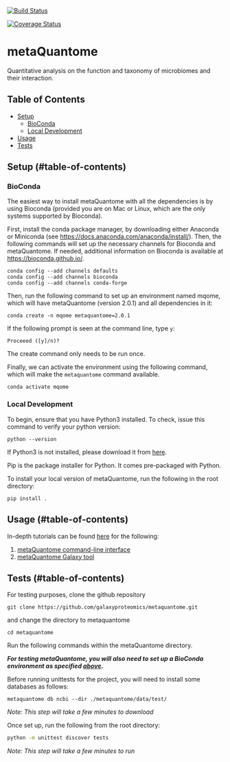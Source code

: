 [![Build Status](https://travis-ci.org/galaxyproteomics/metaquantome.svg?branch=master)](https://travis-ci.org/galaxyproteomics/metaquantome)

[![Coverage Status](https://coveralls.io/repos/github/galaxyproteomics/metaquantome/badge.svg?branch=master)](https://coveralls.io/github/galaxyproteomics/metaquantome?branch=master)

# metaQuantome


Quantitative analysis on the function and taxonomy of microbiomes and their interaction.

## Table of Contents
- [Setup](#setup-)
    - [BioConda](#bioconda-)
    - [Local Development](#local-development-)
- [Usage](#usage-)
- [Tests](#tests-)

## Setup (#table-of-contents)

### BioConda

The easiest way to install metaQuantome with all the dependencies is by using Bioconda (provided you are on Mac or Linux, which are the only systems supported by Bioconda).

First, install the conda package manager, by downloading either Anaconda or Miniconda (see https://docs.anaconda.com/anaconda/install/). Then, the following commands will set up the necessary channels for Bioconda and metaQuantome. If needed, additional information on Bioconda is available at https://bioconda.github.io/.

```
conda config --add channels defaults
conda config --add channels bioconda
conda config --add channels conda-forge
```

Then, run the following command to set up an environment named mqome, which will have metaQuantome (version 2.0.1) and all dependencies in it:

```
conda create -n mqome metaquantome=2.0.1
```

If the following prompt is seen at the command line, type `y`:
```
Proceeed ([y]/n)?
```

The create command only needs to be run once.

Finally, we can activate the environment using the following command, which will make the `metaquantome` command available.
```
conda activate mqome
```

### Local Development

To begin, ensure that you have Python3 installed. To check, issue this command to verify your python version:
```
python --version
```

If Python3 is not installed, please download it from [here](https://www.python.org/downloads/).

Pip is the package installer for Python. It comes pre-packaged with Python. 

To install your local version of metaQuantome, run the following in the root directory:
```
pip install .
```

## Usage (#table-of-contents)

In-depth tutorials can be found [here](https://galaxyproteomics.github.io/metaquantome_mcp_analysis/) for the following:
1. [metaQuantome command-line interface](https://galaxyproteomics.github.io/metaquantome_mcp_analysis/cli_tutorial/cli_tutorial.html)
2. [metaQuantome Galaxy tool](https://galaxyproteomics.github.io/metaquantome_mcp_analysis/galaxy_tutorial/galaxy_tutorial.html)

## Tests (#table-of-contents)

For testing purposes, clone the github repository
```
git clone https://github.com/galaxyproteomics/metaquantome.git 
```
and change the directory to metaquantome

```
cd metaquantome
```

Run the following commands within the metaQuantome directory.

**_For testing metaQuantome, you will also need to set up a BioConda environment as specified [above](#bioconda-)._**

Before running unittests for the project, you will need to install some databases as follows:
```
metaquantome db ncbi --dir ./metaquantome/data/test/
```
*Note: This step will take a few minutes to download*

Once set up, run the following from the root directory:

```sh
python -m unittest discover tests
```
*Note: This step will take a few minutes to run*
